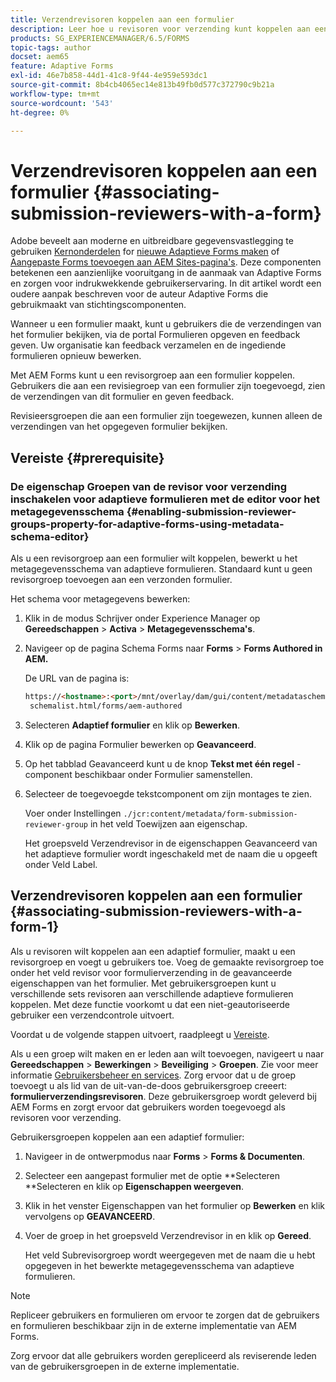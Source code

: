```yaml
---
title: Verzendrevisoren koppelen aan een formulier
description: Leer hoe u revisoren voor verzending kunt koppelen aan een formulier in AEM Forms. Gekoppelde revisoren reviseren een formulier dat via de portal Formulieren is verzonden.
products: SG_EXPERIENCEMANAGER/6.5/FORMS
topic-tags: author
docset: aem65
feature: Adaptive Forms
exl-id: 46e7b858-44d1-41c8-9f44-4e959e593dc1
source-git-commit: 8b4cb4065ec14e813b49fb0d577c372790c9b21a
workflow-type: tm+mt
source-wordcount: '543'
ht-degree: 0%

---
```


# Verzendrevisoren koppelen aan een formulier {#associating-submission-reviewers-with-a-form}

<span class="preview"> Adobe beveelt aan moderne en uitbreidbare gegevensvastlegging te gebruiken [Kernonderdelen](https://experienceleague.adobe.com/docs/experience-manager-core-components/using/adaptive-forms/introduction.html) for [nieuwe Adaptieve Forms maken](/help/forms/using/create-an-adaptive-form-core-components.md) of [Aangepaste Forms toevoegen aan AEM Sites-pagina&#39;s](/help/forms/using/create-or-add-an-adaptive-form-to-aem-sites-page.md). Deze componenten betekenen een aanzienlijke vooruitgang in de aanmaak van Adaptive Forms en zorgen voor indrukwekkende gebruikerservaring. In dit artikel wordt een oudere aanpak beschreven voor de auteur Adaptive Forms die gebruikmaakt van stichtingscomponenten. </span>

Wanneer u een formulier maakt, kunt u gebruikers die de verzendingen van het formulier bekijken, via de portal Formulieren opgeven en feedback geven. Uw organisatie kan feedback verzamelen en de ingediende formulieren opnieuw bewerken.

Met AEM Forms kunt u een revisorgroep aan een formulier koppelen. Gebruikers die aan een revisiegroep van een formulier zijn toegevoegd, zien de verzendingen van dit formulier en geven feedback.

Revisieersgroepen die aan een formulier zijn toegewezen, kunnen alleen de verzendingen van het opgegeven formulier bekijken.

## Vereiste {#prerequisite}

### De eigenschap Groepen van de revisor voor verzending inschakelen voor adaptieve formulieren met de editor voor het metagegevensschema {#enabling-submission-reviewer-groups-property-for-adaptive-forms-using-metadata-schema-editor}

Als u een revisorgroep aan een formulier wilt koppelen, bewerkt u het metagegevensschema van adaptieve formulieren. Standaard kunt u geen revisorgroep toevoegen aan een verzonden formulier.

Het schema voor metagegevens bewerken:

1. Klik in de modus Schrijver onder Experience Manager op **Gereedschappen** > **Activa** > **Metagegevensschema&#39;s**.
1. Navigeer op de pagina Schema Forms naar **Forms** > **Forms Authored in AEM.**

   De URL van de pagina is:

   ```html
   https://<hostname>:<port>/mnt/overlay/dam/gui/content/metadataschemaeditor/
    schemalist.html/forms/aem-authored
   ```

1. Selecteren **Adaptief formulier** en klik op **Bewerken**.
1. Klik op de pagina Formulier bewerken op **Geavanceerd**.
1. Op het tabblad Geavanceerd kunt u de knop **Tekst met één regel** -component beschikbaar onder Formulier samenstellen.
1. Selecteer de toegevoegde tekstcomponent om zijn montages te zien.

   Voer onder Instellingen `./jcr:content/metadata/form-submission-reviewer-group` in het veld Toewijzen aan eigenschap.

   Het groepsveld Verzendrevisor in de eigenschappen Geavanceerd van het adaptieve formulier wordt ingeschakeld met de naam die u opgeeft onder Veld Label.

## Verzendrevisoren koppelen aan een formulier {#associating-submission-reviewers-with-a-form-1}

Als u revisoren wilt koppelen aan een adaptief formulier, maakt u een revisorgroep en voegt u gebruikers toe. Voeg de gemaakte revisorgroep toe onder het veld revisor voor formulierverzending in de geavanceerde eigenschappen van het formulier.
Met gebruikersgroepen kunt u verschillende sets revisoren aan verschillende adaptieve formulieren koppelen. Met deze functie voorkomt u dat een niet-geautoriseerde gebruiker een verzendcontrole uitvoert.

Voordat u de volgende stappen uitvoert, raadpleegt u [Vereiste](../../forms/using/adding-reviewers-form.md#prerequisite).

Als u een groep wilt maken en er leden aan wilt toevoegen, navigeert u naar **Gereedschappen** > **Bewerkingen** > **Beveiliging** > **Groepen**.
Zie voor meer informatie [Gebruikersbeheer en services](/help/sites-administering/security.md).
Zorg ervoor dat u de groep toevoegt u als lid van de uit-van-de-doos gebruikersgroep creeert: **formulierverzendingsrevisoren**. Deze gebruikersgroep wordt geleverd bij AEM Forms en zorgt ervoor dat gebruikers worden toegevoegd als revisoren voor verzending.

Gebruikersgroepen koppelen aan een adaptief formulier:

1. Navigeer in de ontwerpmodus naar **Forms** > **Forms &amp; Documenten**.
1. Selecteer een aangepast formulier met de optie **Selecteren **Selecteren en klik op **Eigenschappen weergeven**.
1. Klik in het venster Eigenschappen van het formulier op **Bewerken** en klik vervolgens op **GEAVANCEERD**.
1. Voer de groep in het groepsveld Verzendrevisor in en klik op **Gereed**.

   Het veld Subrevisorgroep wordt weergegeven met de naam die u hebt opgegeven in het bewerkte metagegevensschema van adaptieve formulieren.

>[!NOTE]
>
>Repliceer gebruikers en formulieren om ervoor te zorgen dat de gebruikers en formulieren beschikbaar zijn in de externe implementatie van AEM Forms.
>
>Zorg ervoor dat alle gebruikers worden gerepliceerd als reviserende leden van de gebruikersgroepen in de externe implementatie.
